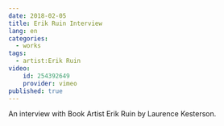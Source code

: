 ```yaml
---
date: 2018-02-05
title: Erik Ruin Interview
lang: en
categories:
  - works
tags:
  - artist:Erik Ruin
video: 
    id: 254392649
    provider: vimeo
published: true
---
```


An interview with Book Artist Erik Ruin by Laurence Kesterson.